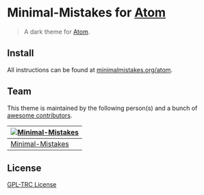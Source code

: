 # Minimal-Mistakes for [Atom](https://atom.io)

> A dark theme for [Atom](https://atom.io).

## Install

All instructions can be found at [minimalmistakes.org/atom](https://minimalmistakes.org/apps/code-editors/atom/).

## Team

This theme is maintained by the following person(s) and a bunch of [awesome contributors](https://github.com/minimal-mistakes/kitty/graphs/contributors).

| [![Minimal-Mistakes](https://avatars.githubusercontent.com/u/99121492?s=125)](https://github.com/Minimal-Mistakes) |
| ------------------------------------------------------------------------------------------------------------------ |
| [Minimal-Mistakes](https://github.com/Minimal-Mistakes)                                                            |

## License

[GPL-TRC License](./LICENSE)
